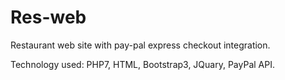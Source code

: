 # Res-web
Restaurant web site with pay-pal express checkout integration.  

Technology used:  PHP7, HTML, Bootstrap3, JQuary, PayPal API.
